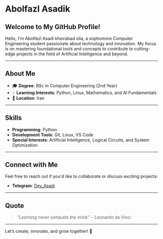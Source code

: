 # Abolfazl Asadik  

## Welcome to My GitHub Profile!  

Hello, I'm Abolfazl Asadi kheirabad olia, a sophomore Computer Engineering student passionate about technology and innovation. My focus is on mastering foundational tools and concepts to contribute to cutting-edge projects in the field of Artificial Intelligence and beyond.  

---

## About Me  

- 🎓 **Degree**: BSc in Computer Engineering (2nd Year)  
- 💡 **Learning Interests**: Python, Linux, Mathematics, and AI Fundamentals  
- 📍 **Location**: Iran  

---

## Skills  

- **Programming**: Python
- **Development Tools**: Git, Linux, VS Code  
- **Special Interests**: Artificial Intelligence, Logical Circuits, and System Optimization  

---

## Connect with Me  

Feel free to reach out if you'd like to collaborate or discuss exciting projects:  
- **Telegram**: [Dev_Asadi](https://t.me/Dev_Asadi)  

---

## Quote  

> _"Learning never exhausts the mind."_ – Leonardo da Vinci  

---

Let’s create, innovate, and grow together! 🚀  
 

